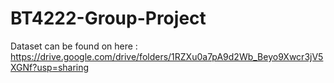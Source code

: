# BT4222-Group-Project
Dataset can be found on here : https://drive.google.com/drive/folders/1RZXu0a7pA9d2Wb_Beyo9Xwcr3jV5XGNf?usp=sharing
